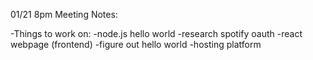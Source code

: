 01/21 8pm Meeting Notes:

-Things to work on:
-node.js hello world
-research spotify oauth
-react webpage (frontend)
  -figure out hello world
 -hosting platform
